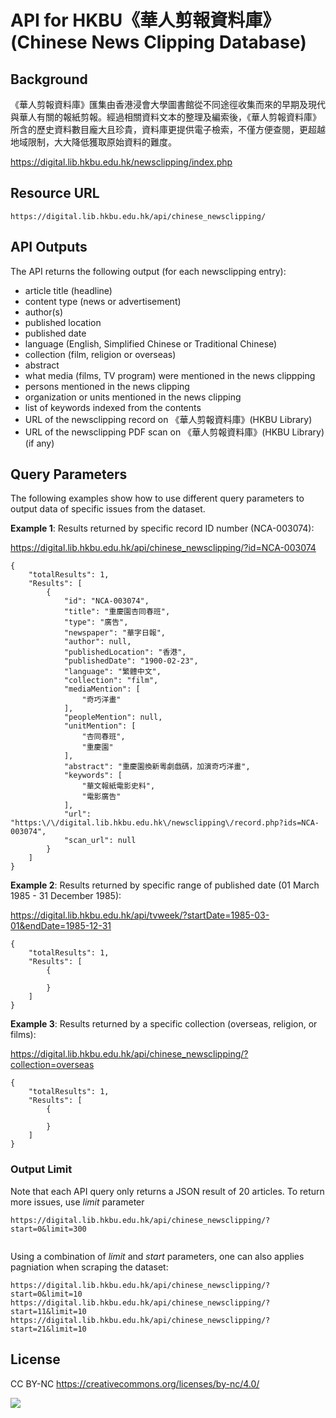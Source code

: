 # API for HKBU《華人剪報資料庫》(Chinese News Clipping Database)

## Background
《華人剪報資料庫》匯集由香港浸會大學圖書館從不同途徑收集而來的早期及現代與華人有關的報紙剪報。經過相關資料文本的整理及編索後，《華人剪報資料庫》所含的歷史資料數目龐大且珍貴，資料庫更提供電子檢索，不僅方便查閱，更超越地域限制，大大降低獲取原始資料的難度。

https://digital.lib.hkbu.edu.hk/newsclipping/index.php


## Resource URL
```
https://digital.lib.hkbu.edu.hk/api/chinese_newsclipping/
```

## API Outputs
 The API returns the following output (for each newsclipping entry):
 - article title (headline)
 - content type (news or advertisement)
 - author(s)
 - published location
 - published date
 - language (English, Simplified Chinese or Traditional Chinese)
 - collection (film, religion or overseas)
 - abstract
 - what media (films, TV program) were mentioned in the news clippping
 - persons mentioned in the news clipping
 - organization or units mentioned in the news clipping
 - list of keywords indexed from the contents
 - URL of the newsclipping record on 《華人剪報資料庫》(HKBU Library) 
 - URL of the newsclipping PDF scan on 《華人剪報資料庫》(HKBU Library) (if any)
 

## Query Parameters
The following examples show how to use different query parameters to output data of specific issues from the dataset.

**Example 1**: Results returned by specific record ID number (NCA-003074):

https://digital.lib.hkbu.edu.hk/api/chinese_newsclipping/?id=NCA-003074
```
{
    "totalResults": 1,
    "Results": [
        {
            "id": "NCA-003074",
            "title": "重慶園杏同春班",
            "type": "廣告",
            "newspaper": "華字日報",
            "author": null,
            "publishedLocation": "香港",
            "publishedDate": "1900-02-23",
            "language": "繁體中文",
            "collection": "film",
            "mediaMention": [
                "奇巧洋畫"
            ],
            "peopleMention": null,
            "unitMention": [
                "杏同春班",
                "重慶園"
            ],
            "abstract": "重慶園換新粵劇戲碼，加演奇巧洋畫",
            "keywords": [
                "華文報紙電影史料",
                "電影廣告"
            ],
            "url": "https:\/\/digital.lib.hkbu.edu.hk\/newsclipping\/record.php?ids=NCA-003074",
            "scan_url": null
        }
    ]
}
```

**Example 2**: Results returned by specific range of published date (01 March 1985 - 31 December 1985):

https://digital.lib.hkbu.edu.hk/api/tvweek/?startDate=1985-03-01&endDate=1985-12-31
```
{
    "totalResults": 1,
    "Results": [
        {
                        
        }
    ]
}
```

**Example 3**: Results returned by a specific collection (overseas, religion, or films):

https://digital.lib.hkbu.edu.hk/api/chinese_newsclipping/?collection=overseas
```
{
    "totalResults": 1,
    "Results": [
        {
                        
        }
    ]
}
```






### Output Limit
Note that each API query only returns a JSON result of 20 articles. To return more issues, use *limit* parameter
```
https://digital.lib.hkbu.edu.hk/api/chinese_newsclipping/?start=0&limit=300


```

Using a combination of *limit* and *start* parameters, one can also applies pagniation when scraping the dataset:
```
https://digital.lib.hkbu.edu.hk/api/chinese_newsclipping/?start=0&limit=10
https://digital.lib.hkbu.edu.hk/api/chinese_newsclipping/?start=11&limit=10
https://digital.lib.hkbu.edu.hk/api/chinese_newsclipping/?start=21&limit=10
```

## License
CC BY-NC
https://creativecommons.org/licenses/by-nc/4.0/

![](https://mirrors.creativecommons.org/presskit/buttons/88x31/png/by-nc.png)


